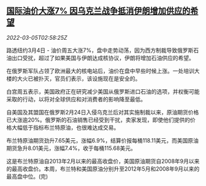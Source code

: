 <!--1646449263000-->
[国际油价大涨7% 因乌克兰战争抵消伊朗增加供应的希望](https://cn.reuters.com/article/global-oil-drv-0305-idCNKBS2L203J)
------

<div><i>2022-03-05T02:58:25Z</i></div><p>路透纽约3月4日 - 油价周五大涨7%，盘中走势动荡，因为西方制裁导致俄罗斯石油出口受扰，超过了如果美国与伊朗达成核协议，伊朗将增加石油供应的希望。</p><p>在俄罗斯军队占领了欧洲最大的核电站后，油价在盘中早些时候上涨。一处培训大楼的大火已被扑灭，官员们表示，该设施现在是安全的。</p><p>白宫周五表示，美国政府正在研究减少美国从俄罗斯进口石油的选项，并权衡可能采取的行动，以将对全球供应和对消费者的影响降至最低。</p><p>自美国及其盟国在俄罗斯2月24日入侵乌克兰后对其实施制裁以来，原油期货价格已大涨逾20%。俄罗斯的石油销售已经受到干扰，卖家发现，即使他们提供的价格大幅低于指标布兰特原油，也很难达成交易。</p><p>布兰特原油期货劲升7.65美元，涨幅6.9%，结算价报每桶118.11美元，而美国原油期货急升8.01美元，涨幅7.4%，收于每桶115.68美元。</p><p>这是布兰特原油自2013年2月以来的最高收盘价，美国原油期货自2008年9月以来的最高收盘价。本周，布兰特和美国原油分别升至2012年5月和2008年9月以来的最高盘中位。(完)</p>
